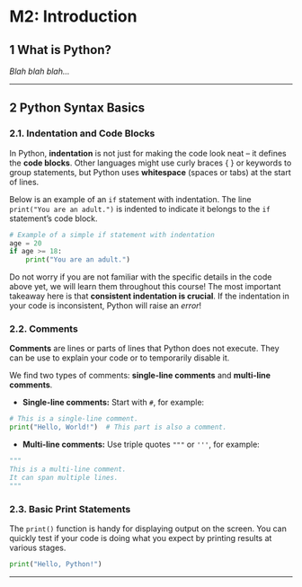 # M2: Introduction 

## 1 What is Python?

*Blah blah blah...*

---

## 2 Python Syntax Basics


### 2.1. Indentation and Code Blocks

In Python, **indentation** is not just for making the code look neat – it defines the **code blocks**. Other languages might use curly braces { } or keywords to group statements, but Python uses **whitespace** (spaces or tabs) at the start of lines.

Below is an example of an `if` statement with indentation. The line `print("You are an adult.")` is indented to indicate it belongs to the `if` statement’s code block.

```python
# Example of a simple if statement with indentation
age = 20
if age >= 18:
    print("You are an adult.")
```

Do not worry if you are not familiar with the specific details in the code above yet, we will learn them throughout this course! The most important takeaway here is that **consistent indentation is crucial**. If the indentation in your code is inconsistent, Python will raise an *error*!


### 2.2. Comments

**Comments** are lines or parts of lines that Python does not execute. They can be use to explain your code or to temporarily disable it.

We find two types of comments: **single-line comments** and **multi-line comments**.

- **Single-line comments:** Start with `#`, for example:
```python
# This is a single-line comment.
print("Hello, World!")  # This part is also a comment.
```

- **Multi-line comments:** Use triple quotes `"""` or `'''`, for example:
```python
"""
This is a multi-line comment.
It can span multiple lines.
"""
```

### 2.3. Basic Print Statements

The `print()` function is handy for displaying output on the screen. You can quickly test if your code is doing what you expect by printing results at various stages.

```python
print("Hello, Python!")
```


---

